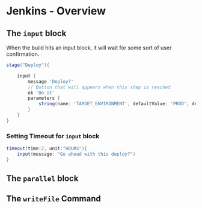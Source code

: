 
# Jenkins - Overview

## The `input`  block
When the build hits an input block, it will wait for some sort of user confirmation.

```groovy
stage("Deploy"){

	input {
		message 'Deploy?'
		// Button that will appears when this step is reached
		ok 'Do it'
		parameters {
			string(name: 'TARGET_ENVIRONMENT', defaultValue: 'PROD', description: 'Target deployment environment')
		}
	}
}
```
### Setting Timeout for `input` block

```groovy
timeout(time:2, unit:"HOURS"){
	input(message: "Go ahead with this deploy?")
}
```

## The `parallel` block


## The `writeFile` Command
